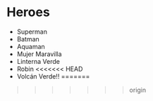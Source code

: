 # Heroes

* Superman
* Batman
* Aquaman
* Mujer Maravilla
* Linterna Verde
* Robin
<<<<<<< HEAD
* Volcán Verde!!
=======

>>>>>>> origin

